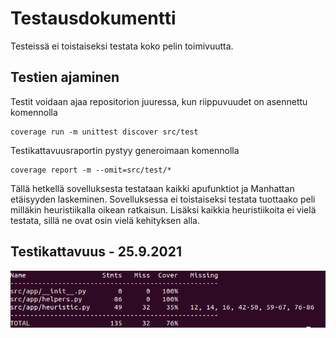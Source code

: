 # Testausdokumentti

Testeissä ei toistaiseksi testata koko pelin toimivuutta.

## Testien ajaminen

Testit voidaan ajaa repositorion juuressa, kun riippuvuudet on asennettu komennolla

    coverage run -m unittest discover src/test

Testikattavuusraportin pystyy generoimaan komennolla

    coverage report -m --omit=src/test/*

Tällä hetkellä sovelluksesta testataan kaikki apufunktiot ja Manhattan etäisyyden laskeminen. Sovelluksessa ei toistaiseksi testata tuottaako peli milläkin heuristiikalla oikean ratkaisun. Lisäksi kaikkia heuristiikoita ei vielä testata, sillä ne ovat osin vielä kehityksen alla.

## Testikattavuus - 25.9.2021

<img src="coverage.png">
